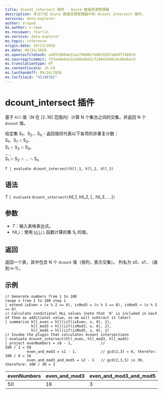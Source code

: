 ```yaml
---
title: dcount_intersect 插件 - Azure 数据资源管理器
description: 本文介绍 Azure 数据资源管理器中的 dcount_intersect 插件。
services: data-explorer
author: orspod
ms.author: v-tawe
ms.reviewer: rkarlin
ms.service: data-explorer
ms.topic: reference
origin.date: 10/23/2018
ms.date: 09/24/2020
ms.openlocfilehash: a485fd89de22ae7968017e0039187a849774892d
ms.sourcegitcommit: f3fee8e6a52e3d8a5bd3cf240410ddc8c09abac9
ms.translationtype: HT
ms.contentlocale: zh-CN
ms.lasthandoff: 09/24/2020
ms.locfileid: "91146782"
---
```

# <a name="dcount_intersect-plugin"></a>dcount_intersect 插件

基于 `hll` 值（N 在 [2..16] 范围内）计算 N 个集合之间的交集，并返回 N 个 `dcount` 值。

给定集 S<sub>1</sub>、S<sub>2</sub>... S<sub>n</sub> - 返回值将代表以下各项的非重复计数：  
S<sub>1</sub>、S<sub>1</sub> ∩ S<sub>2</sub>、  
S<sub>1</sub> ∩ S<sub>2</sub> ∩ S<sub>3</sub>、  
... ,  
S<sub>1</sub> ∩ S<sub>2</sub> ∩ ... ∩ S<sub>n</sub>

```kusto
T | evaluate dcount_intersect(hll_1, hll_2, hll_3)
```

## <a name="syntax"></a>语法

*T* `| evaluate` `dcount_intersect(`*hll_1*, *hll_2*, [`,` *hll_3*`,` ...]`)`

## <a name="arguments"></a>参数

* *T*：输入表格表达式。
* hll_i：使用 [`hll()`](./hll-aggfunction.md) 函数计算的集 S<sub>i</sub> 的值。

## <a name="returns"></a>返回

返回一个表，其中包含 N 个 `dcount` 值（按列，表示交集）。
列名为 s0、s1...（直到 n-1）。

## <a name="examples"></a>示例

<!-- csl: https://help.kusto.chinacloudapi.cn/Samples -->
```kusto
// Generate numbers from 1 to 100
range x from 1 to 100 step 1
| extend isEven = (x % 2 == 0), isMod3 = (x % 3 == 0), isMod5 = (x % 5 == 0)
// Calculate conditional HLL values (note that '0' is included in each of them as additional value, so we will subtract it later)
| summarize hll_even = hll(iif(isEven, x, 0), 2),
            hll_mod3 = hll(iif(isMod3, x, 0), 2),
            hll_mod5 = hll(iif(isMod5, x, 0), 2) 
// Invoke the plugin that calculates dcount intersections         
| evaluate dcount_intersect(hll_even, hll_mod3, hll_mod5)
| project evenNumbers = s0 - 1,             //                             100 / 2 = 50
          even_and_mod3 = s1 - 1,           // gcd(2,3) = 6, therefor:     100 / 6 = 16
          even_and_mod3_and_mod5 = s2 - 1   // gcd(2,3,5) is 30, therefore: 100 / 30 = 3 
```

|evenNumbers|even_and_mod3|even_and_mod3_and_mod5|
|---|---|---|
|50|16|3|